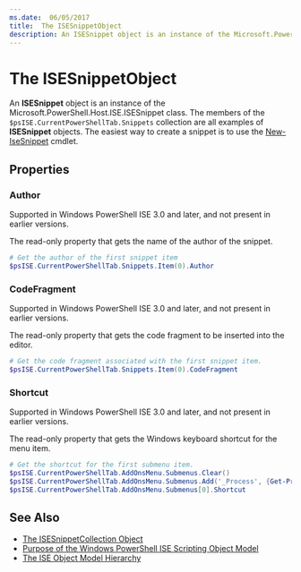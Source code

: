 ```yaml
---
ms.date:  06/05/2017
title:  The ISESnippetObject
description: An ISESnippet object is an instance of the Microsoft.PowerShell.Host.ISE.ISESnippet class.
---
```


# The ISESnippetObject

An **ISESnippet** object is an instance of the Microsoft.PowerShell.Host.ISE.ISESnippet class. The
members of the `$psISE.CurrentPowerShellTab.Snippets` collection are all examples of **ISESnippet**
objects. The easiest way to create a snippet is to use the
[New-IseSnippet](/powershell/module/ISE/New-IseSnippet) cmdlet.

## Properties

### Author

Supported in Windows PowerShell ISE 3.0 and later, and not present in earlier versions.

The read-only property that gets the name of the author of the snippet.

```powershell
# Get the author of the first snippet item
$psISE.CurrentPowerShellTab.Snippets.Item(0).Author
```

### CodeFragment

Supported in Windows PowerShell ISE 3.0 and later, and not present in earlier versions.

The read-only property that gets the code fragment to be inserted into the editor.

```powershell
# Get the code fragment associated with the first snippet item.
$psISE.CurrentPowerShellTab.Snippets.Item(0).CodeFragment
```

### Shortcut

Supported in Windows PowerShell ISE 3.0 and later, and not present in earlier versions.

The read-only property that gets the Windows keyboard shortcut for the menu item.

```powershell
# Get the shortcut for the first submenu item.
$psISE.CurrentPowerShellTab.AddOnsMenu.Submenus.Clear()
$psISE.CurrentPowerShellTab.AddOnsMenu.Submenus.Add('_Process', {Get-Process}, 'Alt+P')
$psISE.CurrentPowerShellTab.AddOnsMenu.Submenus[0].Shortcut
```

## See Also

- [The ISESnippetCollection Object](The-ISESnippetCollection-Object.md)
- [Purpose of the Windows PowerShell ISE Scripting Object Model](purpose-of-the-windows-powershell-ise-scripting-object-model.md)
- [The ISE Object Model Hierarchy](The-ISE-Object-Model-Hierarchy.md)
